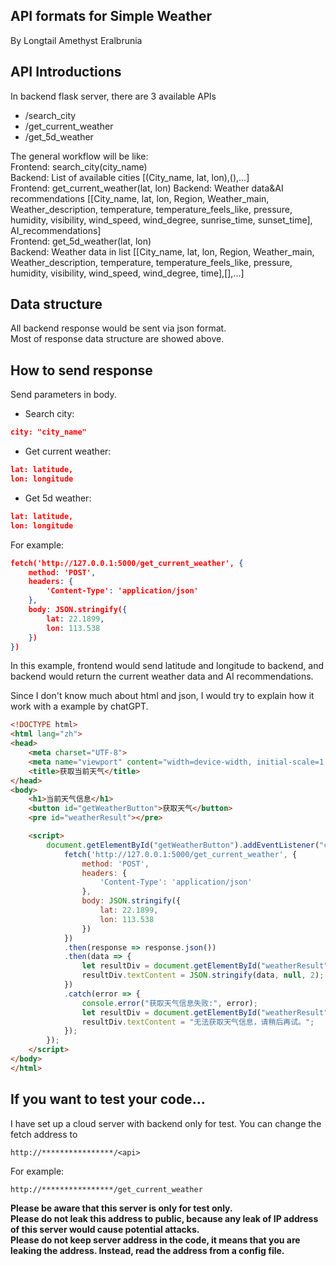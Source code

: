API formats for Simple Weather  
----

By Longtail Amethyst Eralbrunia  

## API Introductions  
In backend flask server, there are 3 available APIs  
- /search_city  
- /get_current_weather  
- /get_5d_weather

The general workflow will be like:  
Frontend: search_city(city_name)  
Backend: List of available cities [(City_name, lat, lon),(),...]  
Frontend: get_current_weather(lat, lon)
Backend: Weather data&AI recommendations [[City_name, lat, lon, Region, Weather_main, Weather_description, temperature, temperature_feels_like, pressure, humidity, visibility, wind_speed, wind_degree, sunrise_time, sunset_time], AI_recommendations]  
Frontend: get_5d_weather(lat, lon)  
Backend: Weather data in list [[City_name, lat, lon, Region, Weather_main, Weather_description, temperature, temperature_feels_like, pressure, humidity, visibility, wind_speed, wind_degree, time],[],...]  

## Data structure  
All backend response would be sent via json format.  
Most of response data structure are showed above.  

## How to send response
Send parameters in body.
- Search city: 
```json
city: "city_name"
```
- Get current weather: 
```json
lat: latitude,
lon: longitude
```
- Get 5d weather: 
```json
lat: latitude,
lon: longitude
```

For example:  
```json
fetch('http://127.0.0.1:5000/get_current_weather', {
    method: 'POST',
    headers: {
        'Content-Type': 'application/json'
    },
    body: JSON.stringify({
        lat: 22.1899,
        lon: 113.538
    })
})
```
In this example, frontend would send latitude and longitude to backend, and backend would return the current weather data and AI recommendations.

Since I don't know much about html and json, I would try to explain how it work with a example by chatGPT.
```html
<!DOCTYPE html>
<html lang="zh">
<head>
    <meta charset="UTF-8">
    <meta name="viewport" content="width=device-width, initial-scale=1.0">
    <title>获取当前天气</title>
</head>
<body>
    <h1>当前天气信息</h1>
    <button id="getWeatherButton">获取天气</button>
    <pre id="weatherResult"></pre>

    <script>
        document.getElementById("getWeatherButton").addEventListener("click", function() {
            fetch('http://127.0.0.1:5000/get_current_weather', {
                method: 'POST',
                headers: {
                    'Content-Type': 'application/json'
                },
                body: JSON.stringify({
                    lat: 22.1899,
                    lon: 113.538
                })
            })
            .then(response => response.json())
            .then(data => {
                let resultDiv = document.getElementById("weatherResult");
                resultDiv.textContent = JSON.stringify(data, null, 2);  // 直接显示原始数据
            })
            .catch(error => {
                console.error("获取天气信息失败:", error);
                let resultDiv = document.getElementById("weatherResult");
                resultDiv.textContent = "无法获取天气信息，请稍后再试。";
            });
        });
    </script>
</body>
</html>
```

## If you want to test your code...
I have set up a cloud server with backend only for test. You can change the fetch address to  
```
http://****************/<api>
```
For example:  
```
http://****************/get_current_weather
```
**Please be aware that this server is only for test only.**  
**Please do not leak this address to public, because any leak of IP address of this server would cause potential attacks.**  
**Please do not keep server address in the code, it means that you are leaking the address. Instead, read the address from a config file.**